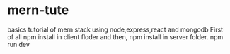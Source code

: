 # mern-tute
basics tutorial of mern stack using node,express,react and mongodb
First of all npm install in client floder and then,
npm install in server folder.
npm run dev
